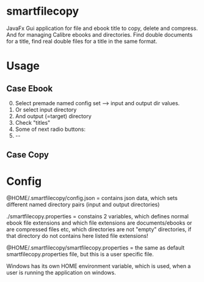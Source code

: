 # smartfilecopy
JavaFx Gui application for file and ebook title to copy, delete and compress. And for managing Calibre ebooks and directories. Find double documents for a title, find real double files for a title in the same format.

Usage
=====

Case Ebook
--------

0. Select premade named config set --> input and output dir values.
1. Or select input directory
2. And output (=target) directory
3. Check "titles"
4. Some of next radio buttons:
5. -- 

Case Copy
---------

Config
======

@HOME/.smartfilecopy/config.json = contains json data, which sets different named directory pairs (input and output directories)

./smartfilecopy.properties = constains 2 variables, which defines normal ebook file extensions and which file extensions are documents/ebooks or are compressed files etc, which directories are not "empty" directories, if that directory do not contains here listed 
file extensions!

@HOME/.smartfilecopy/smartfilecopy.properties = the same as default smartfilecopy.properties file, but this is a user specific file.

Windows has its own HOME environment variable, which is used, when a user is running the application on windows.

